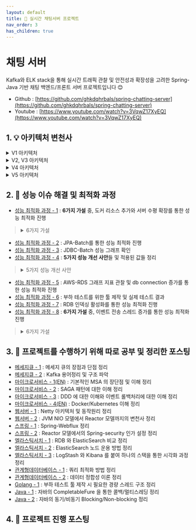 ```yaml
---
layout: default
title: 📌 실시간 채팅서버 프로젝트
nav_order: 3
has_children: true
---
```


# **채팅 서버**

Kafka와 ELK stack을 통해 실시간 트래픽 관찰 및 안전성과 확장성을 고려한 Spring-Java 기반 채팅 백엔드/프론트 서버 프로젝트입니다 😊

* Github : [https://github.com/ghkdqhrbals/spring-chatting-server](https://github.com/ghkdqhrbals/spring-chatting-server)
* Youtube : [https://www.youtube.com/watch?v=3VqwZ17XyEQ](https://www.youtube.com/watch?v=3VqwZ17XyEQ)

## 1.  💡 아키텍처 변천사

<details><summary> V1 아키텍처 </summary><div markdown="1">

![img](../../assets/img/kafka/kafkaVersion.png)

</div></details>

<details><summary> V2, V3 아키텍처 </summary><div markdown="1">

![img](../../assets/img/es/final.png)

</div></details>

<details><summary> V4 아키텍처 </summary><div markdown="1">

![img](../../assets/img/msa/v3.1.0.png)

</div></details>

<details><summary> V5 아키텍처 </summary><div markdown="1">

![image](../../assets/img/msa/12.svg)

</div></details>

## 2.  🔨 성능 이슈 해결 및 최적화 과정

* [성능 최적화 과정 - 1](https://ghkdqhrbals.github.io/portfolios/docs/project/2023-01-16-chatting(13)/) : **6가지 가설** 중, 도커 리소스 추가와 서버 수평 확장를 통한 성능 최적화 진행
> <details><summary> 6가지 가설 </summary><div markdown="1">
>
>  * [서버부하 툴의 속도문제] 문제였나? ❌
>  * [이벤트 흐름에서의 문제] 문제였나? ❌
>  * [백업 과정에서의 문제] 문제였나? ❌ 
>  * [과도한 replication 생성] 문제였나? ❌
>  * [제한된 CPU/MEMORY 리소스로 인한 문제] 문제였나? ✅
>  * [단일 인증 서버로 인한 병목현상] 문제였나? ✅
>
> </div></details>
* [성능 최적화 과정 - 2](https://ghkdqhrbals.github.io/portfolios/docs/project/2023-01-17-chatting(15)/) : JPA-Batch를 통한 성능 최적화 진행
* [성능 최적화 과정 - 3](https://ghkdqhrbals.github.io/portfolios/docs/project/2023-01-24-chatting(17)/) : JDBC-Batch 성능 그래프 확인
* [성능 최적화 과정 - 4](https://ghkdqhrbals.github.io/portfolios/docs/project/2023-01-27-chatting(18)/) : **5가지 성능 개선 사안**들 및 적용된 값들 정리
> <details><summary> 5가지 성능 개선 사안 </summary><div markdown="1">
>
>  * [JDBC-Batch] before : 1 / after : 100
>  * [chatting_id 내부 자동 생성(네트워크 로드 감소)] before : from db sequence / after : random.UUID
>  * [db parallel processor 확장(db cpu 사용률 증가)] before : 1개 / after : 8개
>  * [쿼리 빈도 축소( sql 최적화 + lazy fetch )] before : 6번 / after : 4번
>  * [서버 수평 확장] before : 1대 / after : 2대
>
> </div></details>
* [성능 최적화 과정 - 5](https://ghkdqhrbals.github.io/portfolios/docs/project/2023-03-05-chatting(21)/) : AWS-RDS 그래프 지표 관찰 및 db connection 증가를 통한 성능 최적화 진행
* [성능 최적화 과정 - 6](https://ghkdqhrbals.github.io/portfolios/docs/project/2023-03-11-chatting(23)/) : 부하 테스트를 위한 툴 제작 및 실제 테스트 결과
* [성능 최적화 과정 - 7](https://ghkdqhrbals.github.io/portfolios/docs/project/2023-03-16-chatting(25)/) : RDB 인덱싱 활성화를 통한 성능 최적화 진행
* [성능 최적화 과정 - 8](https://ghkdqhrbals.github.io/portfolios/docs/project/2023-05-01-chatting(35)/) : **6가지 가설** 중, 이벤트 전송 스레드 증가를 통한 성능 최적화 진행
> <details><summary> 6가지 가설 </summary><div markdown="1">
>
> * [Undertow 의 적은 parellel thread] 문제였나? ❌
> * [Spring Security 의 토큰 확인 절차에서 발생할 수 있는 딜레이 문제] 문제였나? ❌
> * [이벤트 트랜젝션을 관리하는 Redis 저장 성능 문제] 문제였나? ❌
> * [CPU/Memory 부족] 문제였나? ✅
> * [적은 Kafka Producer 스레드 개수] 문제였나? ✅
> * [linger.ms 와 batch_size 문제] 문제였나? ❌
>
> </div></details>

## 3.  📕 프로젝트를 수행하기 위해 따로 공부 및 정리한 포스팅 
* [메세지큐 - 1](https://ghkdqhrbals.github.io/portfolios/docs/메세지큐/2022-12-01-message-queue/) : 메세지 큐의 장점과 단점 정리
* [메세지큐 - 2](https://ghkdqhrbals.github.io/portfolios/docs/메세지큐/2022-12-02-kafka/) : Kafka 용어정리 및 구조 파악 
* [마이크로서비스 - 1(EN)](https://ghkdqhrbals.github.io/portfolios/docs/msa/2022-09-05-micro-service-architecture2/) : 기본적인 MSA 의 장단점 및 이해 정리
* [마이크로서비스 - 2](https://ghkdqhrbals.github.io/portfolios/docs/msa/2022-09-04-micro-service-architecture1/) : SAGA 패턴에 대한 이해 정리 
* [마이크로서비스 - 3](https://ghkdqhrbals.github.io/portfolios/docs/msa/2023-03-22-msa1/) : DDD 에 대한 이해와 이벤트 롤백처리에 대한 이해 정리
* [마이크로서비스 - 4(EN)](https://ghkdqhrbals.github.io/portfolios/docs/msa/2022-05-30-msa-docker-kubernetes/) : Docker/Kubernetes 이해 정리
* [웹서버 - 1](https://ghkdqhrbals.github.io/portfolios/docs/Java/6/) : Netty 아키텍처 및 동작원리 정리 
* [웹서버 - 2](https://ghkdqhrbals.github.io/portfolios/docs/Java/5/) : JVM NIO 모델에서 Reactor 모델까지의 변천사 정리
* [스프링 - 1](https://ghkdqhrbals.github.io/portfolios/docs/Java/2/) : Spring-Webflux 정리
* [스프링 - 2](https://ghkdqhrbals.github.io/portfolios/docs/Java/3/) : Reactor 모델에서의 Spring-security 인가 설정 정리
* [엘라스틱서치 - 1](https://ghkdqhrbals.github.io/portfolios/docs/elasticSearch/2022-12-31-elastic-search/) : RDB 와 ElasticSearch 비교 정리
* [엘라스틱서치 - 2](https://ghkdqhrbals.github.io/portfolios/docs/elasticSearch/2023-01-01-elastic-search(2)/) : ElasticSearch 노드 운용 방법 정리
* [엘라스틱서치 - 3](https://ghkdqhrbals.github.io/portfolios/docs/elasticSearch/2023-01-02-elastic-search(3)/) : LogStash 와 Kibana 를 붙여 하나의 스택을 통한 시각화 과정 정리
* [관계형데이터베이스 - 1](https://ghkdqhrbals.github.io/portfolios/docs/데이터베이스/db1/) : 쿼리 최적화 방법 정리
* [관계형데이터베이스 - 2](https://ghkdqhrbals.github.io/portfolios/docs/데이터베이스/2022-11-20-DB-3/) : 데이터 정합성 이론 정리
* [Golang - 1](https://ghkdqhrbals.github.io/portfolios/docs/Go언어/2022-09-18-thread-goroutine/) : 부하 테스트 툴 제작 시 필요한 경량 스레드 구조 정리
* [Java - 1](https://ghkdqhrbals.github.io/portfolios/docs/Java/java3/) : 자바의 CompletableFure 을 통한 콜백/멀티스레딩 정리
* [Java - 2](https://ghkdqhrbals.github.io/portfolios/docs/Java/java1/) : 자바의 동기/비동기 Blocking/Non-blocking 정리

## 4.  📗 프로젝트 진행 포스팅